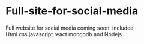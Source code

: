 # Full-site-for-social-media
Full website for social media  coming soon.  included Html.css.javascript.react.mongodb and Nodejs
